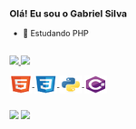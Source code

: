 ### Olá! Eu sou o Gabriel Silva 
- 🌱 Estudando PHP
<br>

<div>
  <a href="https://github.com/GabrielSilvaMEL">
  <img height="180em" src="https://github-readme-stats.vercel.app/api?username=GabrielSilvaMEL&show_icons=true&theme=dracula&include_all_commits=true&count_private=true"/>
  <img height="170em" src="https://github-readme-stats.vercel.app/api/top-langs/?username=GabrielSilvaMEL&layout=compact&langs_count=7&theme=radical"/>
</div>
<div style="display: inline_block"><br>
  <img align="center" alt="HTML" height="30" width="40" src="https://raw.githubusercontent.com/devicons/devicon/master/icons/html5/html5-original.svg">
  <img align="center" alt="CSS" height="30" width="40" src="https://raw.githubusercontent.com/devicons/devicon/master/icons/css3/css3-original.svg">
  <img align="center" alt="Python" height="30" width="40" src="https://raw.githubusercontent.com/devicons/devicon/master/icons/python/python-original.svg">
  <img align="center" alt="Csharp" height="30" width="40" src="https://raw.githubusercontent.com/devicons/devicon/master/icons/csharp/csharp-original.svg">
</div>

##

<div> 
  <a href="https://www.instagram.com/gabaallves/" target="_blank"><img src="https://img.shields.io/badge/-Instagram-%23E4405F?style=for-the-badge&logo=instagram&logoColor=white" target="_blank"></a>
  <a href="https://www.linkedin.com/in/gabrielsilvalves331/" target="_blank"><img src="https://img.shields.io/badge/-LinkedIn-%230077B5?style=for-the-badge&logo=linkedin&logoColor=white" target="_blank"></a> 
 
  <!--![Snake animation](https://github.com/rafaballerini/rafaballerini/blob/output/github-contribution-grid-snake.svg)-->
 
</div>
<!--
**GabrielSilvaMEL/GabrielSilvaMEL** is a ✨ _special_ ✨ repository because its `README.md` (this file) appears on your GitHub profile.
Here are some ideas to get you started:
- 🌱 Aprendendo PHP
- 🤔 I’m looking for help with Github
- 💬 Ask me about ...
- 📫 How to reach me: ...
- ⚡ Fun fact: ...
-->

